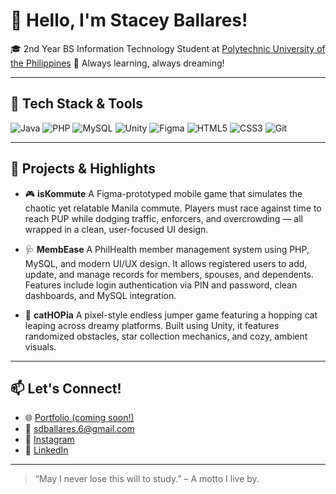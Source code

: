# 👋 Hello, I'm Stacey Ballares!

🎓 2nd Year BS Information Technology Student at [Polytechnic University of the Philippines](https://www.pup.edu.ph/)
🧠 Always learning, always dreaming!

---

## 🔧 Tech Stack & Tools

![Java](https://img.shields.io/badge/Java-ED8B00?style=for-the-badge\&logo=java\&logoColor=white)
![PHP](https://img.shields.io/badge/PHP-777BB4?style=for-the-badge\&logo=php\&logoColor=white)
![MySQL](https://img.shields.io/badge/MySQL-005e87?style=for-the-badge\&logo=mysql\&logoColor=white)
![Unity](https://img.shields.io/badge/Unity-100000?style=for-the-badge\&logo=unity\&logoColor=white)
![Figma](https://img.shields.io/badge/Figma-F24E1E?style=for-the-badge\&logo=figma\&logoColor=white)
![HTML5](https://img.shields.io/badge/HTML5-e34c26?style=for-the-badge\&logo=html5\&logoColor=white)
![CSS3](https://img.shields.io/badge/CSS3-1572B6?style=for-the-badge\&logo=css3\&logoColor=white)
![Git](https://img.shields.io/badge/Git-F05032?style=for-the-badge\&logo=git\&logoColor=white)

---

## 🚀 Projects & Highlights

* 🎮 **isKommute**
  A Figma-prototyped mobile game that simulates the chaotic yet relatable Manila commute. Players must race against time to reach PUP while dodging traffic, enforcers, and overcrowding — all wrapped in a clean, user-focused UI design.

* 🩺 **MembEase**
  A PhilHealth member management system using PHP, MySQL, and modern UI/UX design. It allows registered users to add, update, and manage records for members, spouses, and dependents. Features include login authentication via PIN and password, clean dashboards, and MySQL integration.

* 🐾 **catHOPia**
  A pixel-style endless jumper game featuring a hopping cat leaping across dreamy platforms. Built using Unity, it features randomized obstacles, star collection mechanics, and cozy, ambient visuals.

---

## 📫 Let's Connect!

* 🌐 [Portfolio (coming soon!)]()
* 💌 sdballares.6@gmail.com
* 📸 [Instagram](https://instagram.com/staceyballares)
* 💼 [LinkedIn](https://www.linkedin.com/in/stacey-ballares-902a33329/)

---

> “May I never lose this will to study.” – A motto I live by.
